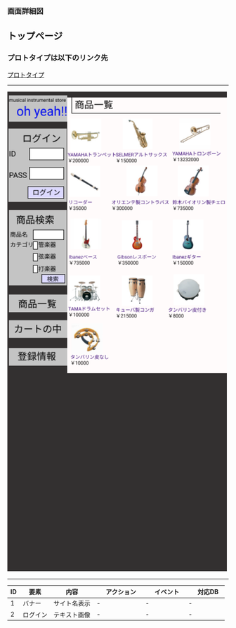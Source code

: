 ### 画面詳細図
## トップページ
### プロトタイプは以下のリンク先
[プロトタイプ](https://www.figma.com/file/EC6HJax9FH50cwnpwUmhDG/Untitled?node-id=1%3A2)
*****
<img src="../toppage.png" width="500">

*****

| ID | 要素 | 内容　|　アクション　|　イベント　|　対応DB　|
|----|------|------|-------------|-----------|---------|
|1   |バナー |サイト名表示|-       |-         |-         |
|2   |ログイン|テキスト画像|-       |-         |-         |
